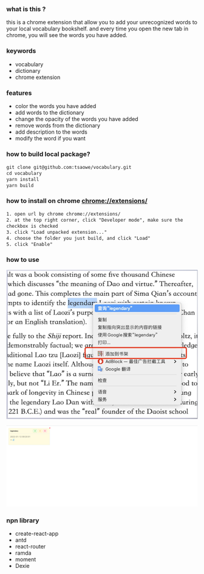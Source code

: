 ### what is this ?
 this is a chrome extension that allow you to add your unrecognized words to your local vocabulary bookshelf.
 and every time you open the new tab in chrome, you will see the words you have added.

### keywords
- vocabulary
- dictionary
- chrome extension

### features
- color the words you have added
- add words to the dictionary
- change the opacity of the words you have added
- remove words from the dictionary
- add description to the words
- modify the word if you want

 

### how to build local package?
```
git clone git@github.com:tsaowe/vocabulary.git
cd vocabulary
yarn install
yarn build
```

### how to install on chrome [chrome://extensions/](chrome://extensions/)
```
1. open url by chrome chrome://extensions/
2. at the top right corner, click "Developer mode", make sure the checkbox is checked
3. click "Load unpacked extension..."
4. choose the folder you just build, and click "Load"
5. click "Enable"
```

### how to use
![add](./assets/screen-shot.jpg)


![list](./assets/list.png)


### npn library
- create-react-app
- antd
- react-router
- ramda
- moment
- Dexie
